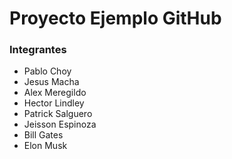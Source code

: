 # Proyecto Ejemplo GitHub

### Integrantes

- Pablo Choy
- Jesus Macha
- Alex Meregildo
- Hector Lindley
- Patrick Salguero
- Jeisson Espinoza
- Bill Gates
- Elon Musk